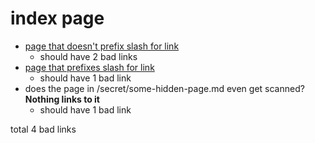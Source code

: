 # index page

- [page that doesn't prefix slash for link](no-slash/page.md)
  - should have 2 bad links 
- [page that prefixes slash for link](/slash/page.md)
  - should have 1 bad link
- does the page in /secret/some-hidden-page.md even get scanned? **Nothing links to it**
  - should have 1 bad link
  
total 4 bad links

